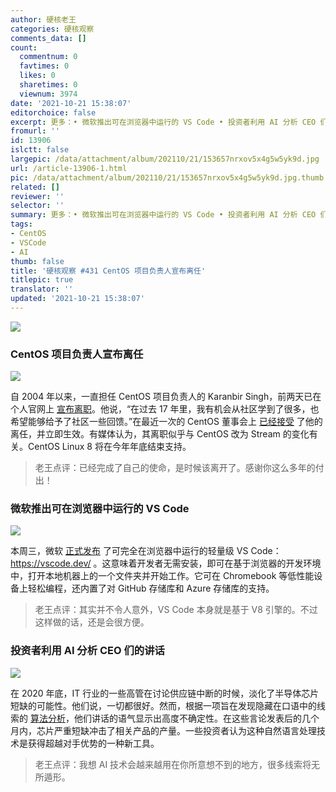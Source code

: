```yaml
---
author: 硬核老王
categories: 硬核观察
comments_data: []
count:
  commentnum: 0
  favtimes: 0
  likes: 0
  sharetimes: 0
  viewnum: 3974
date: '2021-10-21 15:38:07'
editorchoice: false
excerpt: 更多：• 微软推出可在浏览器中运行的 VS Code • 投资者利用 AI 分析 CEO 们的讲话
fromurl: ''
id: 13906
islctt: false
largepic: /data/attachment/album/202110/21/153657nrxov5x4g5w5yk9d.jpg
url: /article-13906-1.html
pic: /data/attachment/album/202110/21/153657nrxov5x4g5w5yk9d.jpg.thumb.jpg
related: []
reviewer: ''
selector: ''
summary: 更多：• 微软推出可在浏览器中运行的 VS Code • 投资者利用 AI 分析 CEO 们的讲话
tags:
- CentOS
- VSCode
- AI
thumb: false
title: '硬核观察 #431 CentOS 项目负责人宣布离任'
titlepic: true
translator: ''
updated: '2021-10-21 15:38:07'
---
```


![](/data/attachment/album/202110/21/153657nrxov5x4g5w5yk9d.jpg)


### CentOS 项目负责人宣布离任


![](/data/attachment/album/202110/21/153707rfa57mi87yi7ivym.png)


自 2004 年以来，一直担任 CentOS 项目负责人的 Karanbir Singh，前两天已在个人官网上 [宣布离职](https://karan.org/posts/stepping-down/)。他说，“在过去 17 年里，我有机会从社区学到了很多，也希望能够给予了社区一些回馈。”在最近一次的 CentOS 董事会上 [已经接受](https://blog.centos.org/2021/10/karanbir-singh-stepping-down-from-the-centos-board/) 了他的离任，并立即生效。有媒体认为，其离职似乎与 CentOS 改为 Stream 的变化有关。CentOS Linux 8 将在今年年底结束支持。



> 
> 老王点评：已经完成了自己的使命，是时候该离开了。感谢你这么多年的付出！
> 
> 
> 


### 微软推出可在浏览器中运行的 VS Code


![](/data/attachment/album/202110/21/153734sk8acmwijm8abedb.jpg)


本周三，微软 [正式发布](https://code.visualstudio.com/blogs/2021/10/20/vscode-dev) 了可完全在浏览器中运行的轻量级 VS Code： <https://vscode.dev/> 。这意味着开发者无需安装，即可在基于浏览器的开发环境中，打开本地机器上的一个文件夹并开始工作。它可在 Chromebook 等低性能设备上轻松编程，还内置了对 GitHub 存储库和 Azure 存储库的支持。



> 
> 老王点评：其实并不令人意外，VS Code 本身就是基于 V8 引擎的。不过这样做的话，还是会很方便。
> 
> 
> 


### 投资者利用 AI 分析 CEO 们的讲话


![](/data/attachment/album/202110/21/153750qbzw0kcj4cgxzf09.jpg)


在 2020 年底，IT 行业的一些高管在讨论供应链中断的时候，淡化了半导体芯片短缺的可能性。他们说，一切都很好。然而，根据一项旨在发现隐藏在口语中的线索的 [算法分析](https://www.reuters.com/technology/ai-can-see-through-you-ceos-language-under-machine-microscope-2021-10-20/)，他们讲话的语气显示出高度不确定性。在这些言论发表后的几个月内，芯片严重短缺冲击了相关产品的产量。一些投资者认为这种自然语言处理技术是获得超越对手优势的一种新工具。



> 
> 老王点评：我想 AI 技术会越来越用在你所意想不到的地方，很多线索将无所遁形。
> 
> 
>